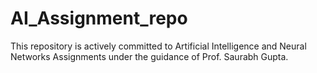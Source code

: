 # AI_Assignment_repo
This repository is actively committed to Artificial Intelligence and Neural Networks Assignments under the guidance of Prof. Saurabh Gupta.
